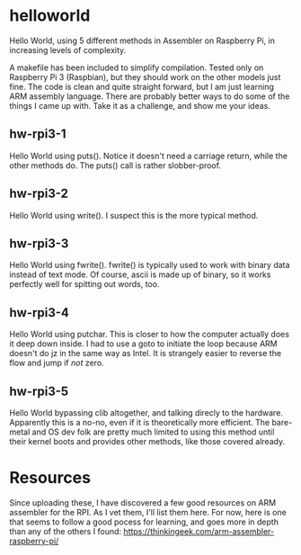 # helloworld
Hello World, using 5 different methods in Assembler on Raspberry Pi, in increasing levels of complexity.

A makefile has been included to simplify compilation. Tested only on Raspberry Pi 3 (Raspbian), but they should work on the other models just fine. The code is clean and quite straight forward, but I am just learning ARM assembly language. There are probably better ways to do some of the things I came up with. Take it as a challenge, and show me your ideas.


## hw-rpi3-1

Hello World using puts(). Notice it doesn't need a carriage return, while the other methods do. The puts() call is rather slobber-proof.

## hw-rpi3-2

Hello World using write(). I suspect this is the more typical method.

## hw-rpi3-3

Hello World using fwrite(). fwrite() is typically used to work with binary data instead of text mode. Of course, ascii is made up of binary, so it works perfectly well for spitting out words, too.

## hw-rpi3-4

Hello World using putchar. This is closer to how the computer actually does it deep down inside. I had to use a goto to initiate the loop because ARM doesn't do jz in the same way as Intel. It is strangely easier to reverse the flow and jump if *not* zero. 

## hw-rpi3-5

Hello World bypassing clib altogether, and talking direcly to the hardware. Apparently this is a no-no, even if it is theoretically more efficient. The bare-metal and OS dev folk are pretty much limited to using this method until their kernel boots and provides other methods, like those covered already.

# Resources

Since uploading these, I have discovered a few good resources on ARM assembler for the RPI. As I vet them, I'll list them here. For now, here is one that seems to follow a good pocess for learning, and goes more in depth than any of the others I found: https://thinkingeek.com/arm-assembler-raspberry-pi/
